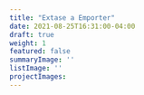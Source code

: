```yaml
---
title: "Extase a Emporter"
date: 2021-08-25T16:31:00-04:00
draft: true
weight: 1
featured: false
summaryImage: ''
listImage: ''
projectImages:
---
```

